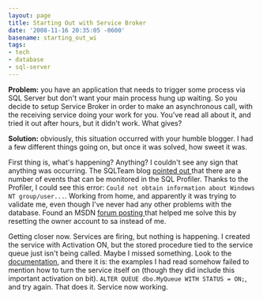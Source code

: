 ```yaml
---
layout: page
title: Starting Out with Service Broker
date: '2008-11-16 20:35:05 -0600'
basename: starting_out_wi
tags:
- tech
- database
- sql-server
---
```


**Problem:** you have an application that needs to trigger some process via SQL
Server but don't want your main process hung up waiting. So you decide to setup
Service Broker in order to make an asynchronous call, with the receiving service
doing your work for you. You've read all about it, and tried it out after hours,
but it didn't work. What gives?

<!--more-->

**Solution:** obviously, this situation occurred with your humble blogger. I had
a few different things going on, but once it was solved, how sweet it was.

First thing is, what's happening? Anything? I couldn't see any sign that
anything was occurring. The SQLTeam blog <a
href="http://www.sqlteam.com/article/how-to-troubleshoot-service-broker-problems">
pointed out </a>that there are a number of events that can be monitored in the
SQL Profiler. Thanks to the Profiler, I could see this error: `Could not obtain
information about Windows NT group/user...`. Working from home, and
apparently it was trying to validate me, even though I've never had any other
problems with the database. Found an MSDN <a
href="http://forums.microsoft.com/MSDN/ShowPost.aspx?PostID=542041&amp;SiteID=1">
forum posting </a>that helped me solve this by resetting the owner account to sa
instead of me.

Getting closer now. Services are firing, but nothing is happening. I created the
service with Activation ON, but the stored procedure tied to the service queue
just isn't being called. Maybe I missed something. Look to the <a
href="http://msdn.microsoft.com/en-us/library/ms189529.aspx">documentation</a>,
and there it is: the examples I had read somehow failed to mention how to turn
the service itself on (though they did include this important activation on
bit). `ALTER QUEUE dbo.MyQueue WITH STATUS = ON;`, and try again. That does it.
Service now working.
